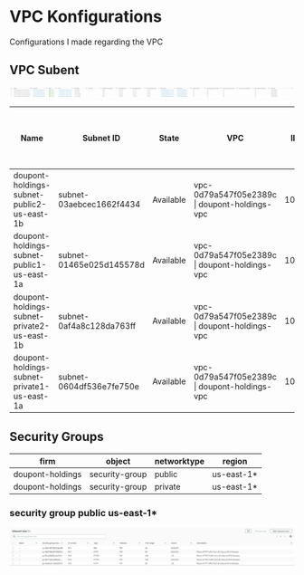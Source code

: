 # VPC Konfigurations
Configurations I made regarding the VPC

## VPC Subent
![Alt text](images/vpc-subnet.png)

| Name                                        | Subnet ID                | State     | VPC                                           | IPv4 CIDR    | IPv6 CIDR  | Available IPv4 addresses  | Availability Zone  | Availability Zone ID  | Network border group  | Route table                                                       | Network ACL           | Default subnet  | Auto-assign public IPv4 address  | Auto-assign customer-owned IPv4 address  | Customer-owned IPv4 pool  | Auto-assign IPv6 address  | Owner ID     |
|---------------------------------------------|--------------------------|-----------|-----------------------------------------------|--------------|------------|---------------------------|--------------------|-----------------------|-----------------------|-------------------------------------------------------------------|-----------------------|-----------------|----------------------------------|------------------------------------------|---------------------------|---------------------------|--------------|
| doupont-holdings-subnet-public2-us-east-1b  | subnet-03aebcec1662f4434 | Available | vpc-0d79a547f05e2389c \| doupont-holdings-vpc | 10.0.4.0/22  | –          | 1019                      | us-east-1b         | use1-az1              | us-east-1             | rtb-0708826672546e772 \| doupont-holdings-rtb-public              | acl-0d4e78fab1c2f4d7d | No              | No                               | No                                       | -                         | No                        | 195554538225 |
| doupont-holdings-subnet-public1-us-east-1a  | subnet-01465e025d145578d | Available | vpc-0d79a547f05e2389c \| doupont-holdings-vpc | 10.0.0.0/22  | –          | 1018                      | us-east-1a         | use1-az6              | us-east-1             | rtb-0708826672546e772 \| doupont-holdings-rtb-public              | acl-0d4e78fab1c2f4d7d | No              | No                               | No                                       | -                         | No                        | 195554538225 |
| doupont-holdings-subnet-private2-us-east-1b | subnet-0af4a8c128da763ff | Available | vpc-0d79a547f05e2389c \| doupont-holdings-vpc | 10.0.36.0/22 | –          | 1019                      | us-east-1b         | use1-az1              | us-east-1             | rtb-03a44de80499dc7cc \| doupont-holdings-rtb-private2-us-east-1b | acl-0d4e78fab1c2f4d7d | No              | No                               | No                                       | -                         | No                        | 195554538225 |
| doupont-holdings-subnet-private1-us-east-1a | subnet-0604df536e7fe750e | Available | vpc-0d79a547f05e2389c \| doupont-holdings-vpc | 10.0.32.0/22 | –          | 1019                      | us-east-1a         | use1-az6              | us-east-1             | rtb-03b933873d87fa8b0 \| doupont-holdings-rtb-private1-us-east-1a | acl-0d4e78fab1c2f4d7d | No              | No                               | No                                       | -                         | No                        | 195554538225 |

## Security Groups

| firm             | object         | networktype | region     |
|------------------|----------------|-------------|------------|
| doupont-holdings | security-group | public      | us-east-1* |
| doupont-holdings | security-group | private     | us-east-1* |

### security group public us-east-1*
![security group dhllc inbound](images/inbound-sg-dhllc.png)